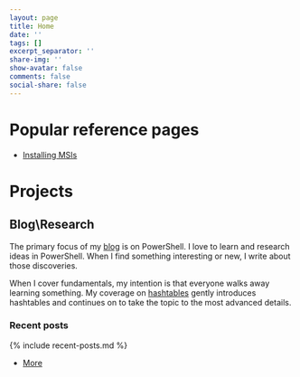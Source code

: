 ```yaml
---
layout: page
title: Home
date: ''
tags: []
excerpt_separator: ''
share-img: ''
show-avatar: false
comments: false
social-share: false
---
```

# Popular reference pages

* [Installing MSIs](/2016-10-21-powershell-installing-msi-files/?utm_source=blog&utm_medium=blog&utm_content=popref)

# Projects

## Blog\\Research

The primary focus of my [blog](/blog/?utm_source=blog&utm_medium=blog&utm_content=index) is on PowerShell. I love to learn and research ideas in PowerShell. When I find something interesting or new, I write about those discoveries.

When I cover fundamentals, my intention is that everyone walks away learning something. My coverage on [hashtables](/2016-11-06-powershell-hashtable-everything-you-wanted-to-know-about/?utm_source=blog&utm_medium=blog&utm_content=index) gently introduces hashtables and continues on to take the topic to the most advanced details.

### Recent posts

{% include recent-posts.md %}
* [More](/tags/?utm_source=blog&utm_medium=blog&utm_content=recent)